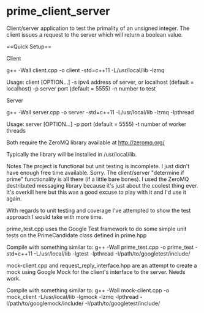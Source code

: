 # prime_client_server

Client/server application to test the primality of an unsigned integer. The client issues a request to the server which will return a boolean value.

==Quick Setup==

Client

g++ -Wall client.cpp -o client -std=c++11 -L/usr/local/lib -lzmq

  Usage: client [OPTION...]
    -s <server> ipv4 address of server, or localhost (default = localhost)
    -p <port> server port (default = 5555)
    -n <number> number to test

Server

g++ -Wall server.cpp -o server -std=c++11 -L/usr/local/lib -lzmq -lpthread

Usage: server [OPTION...]
  -p <port> port (default = 5555)
  -t <threads> number of worker threads

Both require the ZeroMQ library available at http://zeromq.org/

Typically the library will be installed in /usr/local/lib.


Notes
The project is functional but unit testing is incomplete. I just didn't have enough free time available. Sorry.
The client/server "determine if prime" functionality is all there (if a little bare bones).
I used the ZeroMQ destributed messaging library because it's just about the coolest thing ever.
It's overkill here but this was a good excuse to play with it and I'd use it again.

With regards to unit testing and coverage I've attempted to show the test approach I would take with more time.

prime_test.cpp uses the Google Test framework to do some simple unit tests on the PrimeCandidate class defined in prime.hpp

Compile with something similar to:
	g++ -Wall prime_test.cpp -o prime_test -std=c++11 -L/usr/local/lib -lgtest -lpthread -I/path/to/googletest/include/

mock-client.cpp and request_reply_interface.hpp are an attempt to create a mock using Google Mock for the client's interface to the server. Needs work.

Compile with something similar to:
	g++ -Wall mock-client.cpp -o mock_client -L/usr/local/lib -lgmock -lzmq -lpthread -I/path/to/googlemock/include/ -I/path/to/googletest/include/
